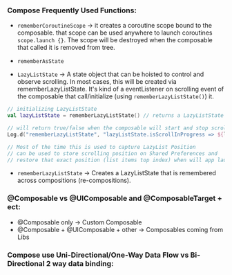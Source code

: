 ### Compose Frequently Used Functions:
- `rememberCoroutineScope` -> it creates a coroutine scope bound to the composable. that scope can be used anywhere to launch coroutines `scope.launch {}`. The scope will be destroyed when the composable that called it is removed from tree.

- `rememberAsState`

- `LazyListState` -> A state object that can be hoisted to control and observe scrolling. In most cases, this will be created via rememberLazyListState. It's kind of a eventListener on scrolling event of the composable that call/initialize (using `rememberLazyListState()`) it.
```kotlin
// initializing LazyListState
val lazyListState = rememberLazyListState() // returns a LazyListState

// will return true/false when the composable will start and stop scrolling
Log.d("rememberLazyListState", "lazyListState.isScrollInProgress => ${lazyListState.isScrollInProgress}").

// Most of the time this is used to capture LazyList Position
// can be used to store scrolling position on Shared Preferences and 
// restore that exact position (list items top index) when will app launch next time
```

- `rememberLazyListState` -> Creates a LazyListState that is remembered across compositions (re-compositions). 

### @Composable vs @UIComposable and @ComposableTarget + ect:
- @Composable only -> Custom Composable
- @Composable + @UIComposable + other -> Composables coming from Libs

### Compose use Uni-Directional/One-Way Data Flow vs Bi-Directional 2 way data binding: